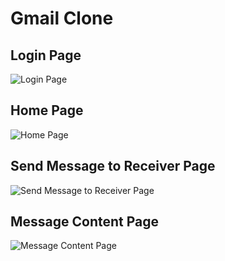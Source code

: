 # Gmail Clone

## Login Page
![Login Page](https://github.com/user-attachments/assets/7f694d7b-d121-47e7-aedb-f9bc44f6d422)

## Home Page
![Home Page](https://github.com/user-attachments/assets/064d2b44-1f28-414c-a5d1-d31c0703d63d)

## Send Message to Receiver Page
![Send Message to Receiver Page](https://github.com/user-attachments/assets/8f78d44b-9dab-4d2d-ba54-4eaec0180261)

## Message Content Page
![Message Content Page](https://github.com/user-attachments/assets/c4aa36c4-d856-455c-bdd7-8423acc5dce5)
